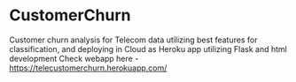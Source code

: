# CustomerChurn
Customer churn analysis for Telecom data utilizing best features for classification, and deploying in Cloud as Heroku app utilizing Flask and html development
Check webapp here - https://telecustomerchurn.herokuapp.com/
